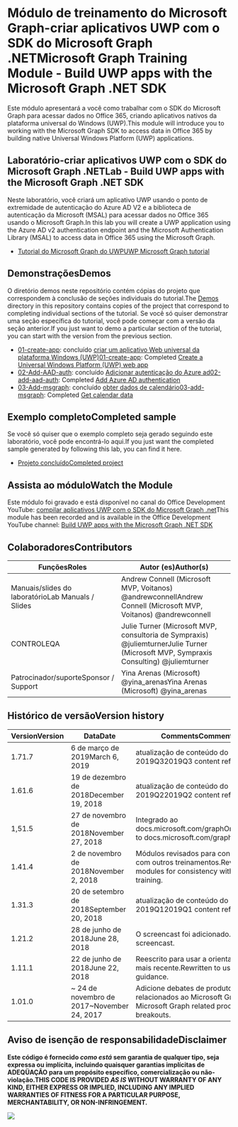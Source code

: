 # <a name="microsoft-graph-training-module---build-uwp-apps-with-the-microsoft-graph-net-sdk"></a><span data-ttu-id="37026-101">Módulo de treinamento do Microsoft Graph-criar aplicativos UWP com o SDK do Microsoft Graph .NET</span><span class="sxs-lookup"><span data-stu-id="37026-101">Microsoft Graph Training Module - Build UWP apps with the Microsoft Graph .NET SDK</span></span>

<span data-ttu-id="37026-102">Este módulo apresentará a você como trabalhar com o SDK do Microsoft Graph para acessar dados no Office 365, criando aplicativos nativos da plataforma universal do Windows (UWP).</span><span class="sxs-lookup"><span data-stu-id="37026-102">This module will introduce you to working with the Microsoft Graph SDK to access data in Office 365 by building native Universal Windows Platform (UWP) applications.</span></span>

## <a name="lab---build-uwp-apps-with-the-microsoft-graph-net-sdk"></a><span data-ttu-id="37026-103">Laboratório-criar aplicativos UWP com o SDK do Microsoft Graph .NET</span><span class="sxs-lookup"><span data-stu-id="37026-103">Lab - Build UWP apps with the Microsoft Graph .NET SDK</span></span>

<span data-ttu-id="37026-104">Neste laboratório, você criará um aplicativo UWP usando o ponto de extremidade de autenticação do Azure AD V2 e a biblioteca de autenticação da Microsoft (MSAL) para acessar dados no Office 365 usando o Microsoft Graph.</span><span class="sxs-lookup"><span data-stu-id="37026-104">In this lab you will create a UWP application using the Azure AD v2 authentication endpoint and the Microsoft Authentication Library (MSAL) to access data in Office 365 using the Microsoft Graph.</span></span>

- [<span data-ttu-id="37026-105">Tutorial do Microsoft Graph do UWP</span><span class="sxs-lookup"><span data-stu-id="37026-105">UWP Microsoft Graph tutorial</span></span>](https://docs.microsoft.com/graph/training/uwp-tutorial)

## <a name="demos"></a><span data-ttu-id="37026-106">Demonstrações</span><span class="sxs-lookup"><span data-stu-id="37026-106">Demos</span></span>

<span data-ttu-id="37026-107">O [](./Demos) diretório demos neste repositório contém cópias do projeto que correspondem à conclusão de seções individuais do tutorial.</span><span class="sxs-lookup"><span data-stu-id="37026-107">The [Demos](./Demos) directory in this repository contains copies of the project that correspond to completing individual sections of the tutorial.</span></span> <span data-ttu-id="37026-108">Se você só quiser demonstrar uma seção específica do tutorial, você pode começar com a versão da seção anterior.</span><span class="sxs-lookup"><span data-stu-id="37026-108">If you just want to demo a particular section of the tutorial, you can start with the version from the previous section.</span></span>

- <span data-ttu-id="37026-109">[01-create-app](Demos/01-create-app): concluído [criar um aplicativo Web universal da plataforma Windows (UWP)](https://docs.microsoft.com/graph/training/uwp-tutorial?tutorial-step=1)</span><span class="sxs-lookup"><span data-stu-id="37026-109">[01-create-app](Demos/01-create-app): Completed [Create a Universal Windows Platform (UWP) web app](https://docs.microsoft.com/graph/training/uwp-tutorial?tutorial-step=1)</span></span>
- <span data-ttu-id="37026-110">[02-Add-AAD-auth](Demos/02-add-aad-auth): concluído [Adicionar autenticação do Azure ad](https://docs.microsoft.com/graph/training/uwp-tutorial?tutorial-step=3)</span><span class="sxs-lookup"><span data-stu-id="37026-110">[02-add-aad-auth](Demos/02-add-aad-auth): Completed [Add Azure AD authentication](https://docs.microsoft.com/graph/training/uwp-tutorial?tutorial-step=3)</span></span>
- <span data-ttu-id="37026-111">[03-Add-msgraph](Demos/03-add-msgraph): concluído [obter dados de calendário](https://docs.microsoft.com/graph/training/uwp-tutorial?tutorial-step=4)</span><span class="sxs-lookup"><span data-stu-id="37026-111">[03-add-msgraph](Demos/03-add-msgraph): Completed [Get calendar data](https://docs.microsoft.com/graph/training/uwp-tutorial?tutorial-step=4)</span></span>

## <a name="completed-sample"></a><span data-ttu-id="37026-112">Exemplo completo</span><span class="sxs-lookup"><span data-stu-id="37026-112">Completed sample</span></span>

<span data-ttu-id="37026-113">Se você só quiser que o exemplo completo seja gerado seguindo este laboratório, você pode encontrá-lo aqui.</span><span class="sxs-lookup"><span data-stu-id="37026-113">If you just want the completed sample generated by following this lab, you can find it here.</span></span>

- [<span data-ttu-id="37026-114">Projeto concluído</span><span class="sxs-lookup"><span data-stu-id="37026-114">Completed project</span></span>](Demos/03-add-msgraph)

## <a name="watch-the-module"></a><span data-ttu-id="37026-115">Assista ao módulo</span><span class="sxs-lookup"><span data-stu-id="37026-115">Watch the Module</span></span>

<span data-ttu-id="37026-116">Este módulo foi gravado e está disponível no canal do Office Development YouTube: [compilar aplicativos UWP com o SDK do Microsoft Graph .net](https://youtu.be/XNxBUmqcf6c)</span><span class="sxs-lookup"><span data-stu-id="37026-116">This module has been recorded and is available in the Office Development YouTube channel: [Build UWP apps with the Microsoft Graph .NET SDK](https://youtu.be/XNxBUmqcf6c)</span></span>

## <a name="contributors"></a><span data-ttu-id="37026-117">Colaboradores</span><span class="sxs-lookup"><span data-stu-id="37026-117">Contributors</span></span>

| <span data-ttu-id="37026-118">Funções</span><span class="sxs-lookup"><span data-stu-id="37026-118">Roles</span></span>                | <span data-ttu-id="37026-119">Autor (es)</span><span class="sxs-lookup"><span data-stu-id="37026-119">Author(s)</span></span>                                                        |
| -------------------- | ---------------------------------------------------------------- |
| <span data-ttu-id="37026-120">Manuais/slides do laboratório</span><span class="sxs-lookup"><span data-stu-id="37026-120">Lab Manuals / Slides</span></span> | <span data-ttu-id="37026-121">Andrew Connell (Microsoft MVP, Voitanos) @andrewconnell</span><span class="sxs-lookup"><span data-stu-id="37026-121">Andrew Connell (Microsoft MVP, Voitanos) @andrewconnell</span></span>          |
| <span data-ttu-id="37026-122">CONTROLE</span><span class="sxs-lookup"><span data-stu-id="37026-122">QA</span></span>                   | <span data-ttu-id="37026-123">Julie Turner (Microsoft MVP, consultoria de Sympraxis) @juliemturner</span><span class="sxs-lookup"><span data-stu-id="37026-123">Julie Turner (Microsoft MVP, Sympraxis Consulting) @juliemturner</span></span> |
| <span data-ttu-id="37026-124">Patrocinador/suporte</span><span class="sxs-lookup"><span data-stu-id="37026-124">Sponsor / Support</span></span>    | <span data-ttu-id="37026-125">Yina Arenas (Microsoft) @yina_arenas</span><span class="sxs-lookup"><span data-stu-id="37026-125">Yina Arenas (Microsoft) @yina_arenas</span></span>                             |

## <a name="version-history"></a><span data-ttu-id="37026-126">Histórico de versão</span><span class="sxs-lookup"><span data-stu-id="37026-126">Version history</span></span>

| <span data-ttu-id="37026-127">Version</span><span class="sxs-lookup"><span data-stu-id="37026-127">Version</span></span> | <span data-ttu-id="37026-128">Data</span><span class="sxs-lookup"><span data-stu-id="37026-128">Date</span></span>               | <span data-ttu-id="37026-129">Comments</span><span class="sxs-lookup"><span data-stu-id="37026-129">Comments</span></span>                                             |
| ------- | ------------------ | ---------------------------------------------------- |
| <span data-ttu-id="37026-130">1.7</span><span class="sxs-lookup"><span data-stu-id="37026-130">1.7</span></span>     | <span data-ttu-id="37026-131">6 de março de 2019</span><span class="sxs-lookup"><span data-stu-id="37026-131">March 6, 2019</span></span>      | <span data-ttu-id="37026-132">atualização de conteúdo do 2019Q3</span><span class="sxs-lookup"><span data-stu-id="37026-132">2019Q3 content refresh</span></span>                               |
| <span data-ttu-id="37026-133">1.6</span><span class="sxs-lookup"><span data-stu-id="37026-133">1.6</span></span>     | <span data-ttu-id="37026-134">19 de dezembro de 2018</span><span class="sxs-lookup"><span data-stu-id="37026-134">December 19, 2018</span></span>  | <span data-ttu-id="37026-135">atualização de conteúdo do 2019Q2</span><span class="sxs-lookup"><span data-stu-id="37026-135">2019Q2 content refresh</span></span>                               |
| <span data-ttu-id="37026-136">1,5</span><span class="sxs-lookup"><span data-stu-id="37026-136">1.5</span></span>     | <span data-ttu-id="37026-137">27 de novembro de 2018</span><span class="sxs-lookup"><span data-stu-id="37026-137">November 27, 2018</span></span>  | <span data-ttu-id="37026-138">Integrado ao docs.microsoft.com/graph</span><span class="sxs-lookup"><span data-stu-id="37026-138">Onboarded to docs.microsoft.com/graph</span></span>                |
| <span data-ttu-id="37026-139">1.4</span><span class="sxs-lookup"><span data-stu-id="37026-139">1.4</span></span>     | <span data-ttu-id="37026-140">2 de novembro de 2018</span><span class="sxs-lookup"><span data-stu-id="37026-140">November 2, 2018</span></span>   | <span data-ttu-id="37026-141">Módulos revisados para consistência com outros treinamentos.</span><span class="sxs-lookup"><span data-stu-id="37026-141">Revised modules for consistency with other training.</span></span> |
| <span data-ttu-id="37026-142">1.3</span><span class="sxs-lookup"><span data-stu-id="37026-142">1.3</span></span>     | <span data-ttu-id="37026-143">20 de setembro de 2018</span><span class="sxs-lookup"><span data-stu-id="37026-143">September 20, 2018</span></span> | <span data-ttu-id="37026-144">atualização de conteúdo do 2019Q1</span><span class="sxs-lookup"><span data-stu-id="37026-144">2019Q1 content refresh</span></span>                               |
| <span data-ttu-id="37026-145">1.2</span><span class="sxs-lookup"><span data-stu-id="37026-145">1.2</span></span>     | <span data-ttu-id="37026-146">28 de junho de 2018</span><span class="sxs-lookup"><span data-stu-id="37026-146">June 28, 2018</span></span>      | <span data-ttu-id="37026-147">O screencast foi adicionado.</span><span class="sxs-lookup"><span data-stu-id="37026-147">Added screencast.</span></span>                                    |
| <span data-ttu-id="37026-148">1.1</span><span class="sxs-lookup"><span data-stu-id="37026-148">1.1</span></span>     | <span data-ttu-id="37026-149">22 de junho de 2018</span><span class="sxs-lookup"><span data-stu-id="37026-149">June 22, 2018</span></span>      | <span data-ttu-id="37026-150">Reescrito para usar a orientação mais recente.</span><span class="sxs-lookup"><span data-stu-id="37026-150">Rewritten to use latest guidance.</span></span>                    |
| <span data-ttu-id="37026-151">1.0</span><span class="sxs-lookup"><span data-stu-id="37026-151">1.0</span></span>     | <span data-ttu-id="37026-152">~ 24 de novembro de 2017</span><span class="sxs-lookup"><span data-stu-id="37026-152">~November 24, 2017</span></span> | <span data-ttu-id="37026-153">Adicione debates de produtos relacionados ao Microsoft Graph.</span><span class="sxs-lookup"><span data-stu-id="37026-153">Add Microsoft Graph related product breakouts.</span></span>       |

## <a name="disclaimer"></a><span data-ttu-id="37026-154">Aviso de isenção de responsabilidade</span><span class="sxs-lookup"><span data-stu-id="37026-154">Disclaimer</span></span>

<span data-ttu-id="37026-155">**Este código é fornecido _como está_ sem garantia de qualquer tipo, seja expressa ou implícita, incluindo quaisquer garantias implícitas de ADEQÜAÇÃO para um propósito específico, comercialização ou não-violação.**</span><span class="sxs-lookup"><span data-stu-id="37026-155">**THIS CODE IS PROVIDED _AS IS_ WITHOUT WARRANTY OF ANY KIND, EITHER EXPRESS OR IMPLIED, INCLUDING ANY IMPLIED WARRANTIES OF FITNESS FOR A PARTICULAR PURPOSE, MERCHANTABILITY, OR NON-INFRINGEMENT.**</span></span>

<!-- markdownlint-disable MD033 -->
<img src="https://telemetry.sharepointpnp.com/msgraph-training-uwp" />
